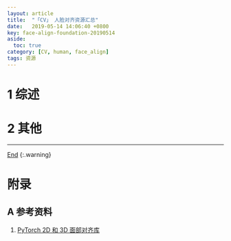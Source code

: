 ```yaml
---
layout: article
title:  "「CV」 人脸对齐资源汇总"
date:   2019-05-14 14:06:40 +0800
key: face-align-foundation-20190514
aside:
  toc: true
category: [CV, human, face_align]
tags: 资源
---
```

<span id='head'></span>  

<!--more-->

# 1 综述  
# 2 其他



-------------------  
[End](#head)
{:.warning}  

# 附录
## A 参考资料
1. [PyTorch 2D 和 3D 面部对齐库](https://github.com/1adrianb/face-alignment)     
